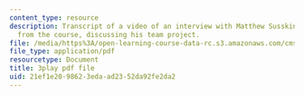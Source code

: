 ```yaml
---
content_type: resource
description: Transcript of a video of an interview with Matthew Susskind, a student
  from the course, discussing his team project.
file: /media/https%3A/open-learning-course-data-rc.s3.amazonaws.com/cms-611j-creating-video-games-fall-2014/21ef1e2098623edaad2352da92fe2da2_uX-D5Q_5v4A.pdf
file_type: application/pdf
resourcetype: Document
title: 3play pdf file
uid: 21ef1e20-9862-3eda-ad23-52da92fe2da2
---
```

